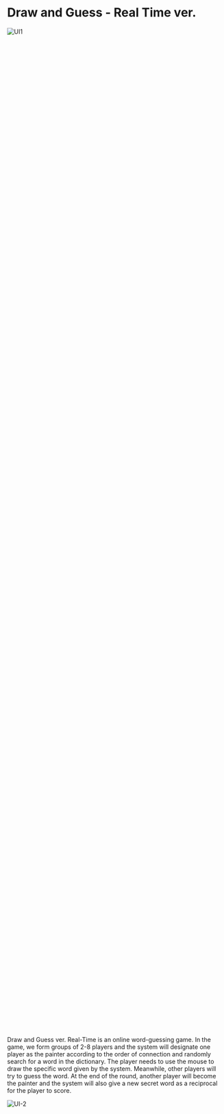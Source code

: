 # Draw and Guess - Real Time ver.

<div style="width: 60%; height: 60%">
  
  ![UI1](https://user-images.githubusercontent.com/31975605/185590628-5df8d6b9-1595-443d-8793-611b6e509646.png)
  
</div>


Draw and Guess ver. Real-Time is an online word-guessing game. In the game, we form groups of 2-8 players and the system will designate one player as the painter according to the order of connection and randomly search for a word in the dictionary. The player needs to use the mouse to draw the specific word given by the system. Meanwhile, other players will try to guess the word. At the end of the round, another player will become the painter and the system will also give a new secret word as a reciprocal for the player to score. 

<div style="width: 60%; height: 60%">
  
  ![UI-2](https://user-images.githubusercontent.com/31975605/192407710-0c5297cc-193f-4456-b561-f3821eac4de0.png)
  
</div>

Yuetian Chen was responsible for the project planning, GUI design and GUI implementation. Kevin Xia worked on the network, model and controller. Jeff Li worked on the dictionary, protocol, user manual and test manual. Everyone in our group was involved in the testing work. All of the content was implemented in Java.

## Environment

Code and scripts are tested under the following settings.

### Linux

#### Distribution

Virtualbox (Oracle VM VirtualBox VM Runner v6.1.34) used.

#### JDK

```bash
$ javac --version
javac 15.0.1
$ java --version
openjdk 15.0.1 2020-10-20
OpenJDK Runtime Environment (build 15.0.1+0-adhoc..jdk15u-jdk-15.0.1-ga)
OpenJDK 64-Bit Server VM (build 15.0.1+0-adhoc..jdk15u-jdk-15.0.1-ga, mixed mode, sharing)
```


### Windows


#### Distribution
```cmd
Version Windows 10 Home Chinese\
Version number 21H2\
OS Build 19044.1741\
Experience Windows Feature Experience Pack 120.2212.4180.0\
Device name LAPTOP-FI44MN4P\
Processor Intel(R) Core(TM) i7-10875H CPU @ 2.30GHz 2.30 GHz\
On-board RAM 16.0 GB (15.8 GB available)\
```
#### JDK

```cmd
C:\Users\ASUS>javac --version
javac 18.0.1.1

C:\Users\ASUS>java --version
java 18.0.1.1 2022-04-22
Java(TM) SE Runtime Environment (build 18.0.1.1+2-6)
Java HotSpot(TM) 64-Bit Server VM (build 18.0.1.1+2-6, mixed mode, sharing)
```

## Usage

The following command are under project scripts directory

### Linux


#### RunDrawAndGuess

```bash
sh ./run.sh
```
#### Compile Javadoc

```bash
sh ./javadoc.sh
```

### Windows

Open the cmd and nevigate to the project scripts directory

#### RunDrawAndGuess

```cmd
.\run.cmd
```

#### Compile Javadoc

```cmd
.\javadoc.cmd
```

## Project Structure

### `./res`

Where GUI Icons, fonts stored at.

### `./manuals`

It contains detailed descriptions of all application features, inputs and outputs,
formats of files, possible error messages and their meaning, and any other
information which might be of interest to an end user.

### `./lib`
External Library

It contains all tools including FlatLaf for the look and feel.

### `./Config.cfg`
Default setting

It is located at the root.

Config.cfg stored the default config for the program. Please do not manually
modify this file.


## Acknowledgement
This project was carried out in July 2022 in the CSCI 4963 Application Programming Using Java course. The intent is to demonstrate an end-to-end network communication and protocol design guidelines using Java and a highly customized development process using Java Swing.

This project is relatively sensitive to resolution and DPI. For the best experience, please experience the application in 1080p 100%-175% scale.

## Contributors

<details>
  <summary>Click me to Open/Close the contributors listing</summary>
  
- [Yuetian Chen](https://github.com/stry233) - Rensselaer Polytechnic Institute, 110 8th Street, Troy, NY, United States, 12180 (email: cheny63@rpi.edu)
- [Kewen Xia](https://github.com/HerobrineXia) - Rensselaer Polytechnic Institute, 110 8th Street, Troy, NY, United States, 12180
- [Jeff Li](https://github.com/yunqili0809) - Rensselaer Polytechnic Institute, 110 8th Street, Troy, NY, United States, 12180

</details>
<span id="nav-4"></span>
